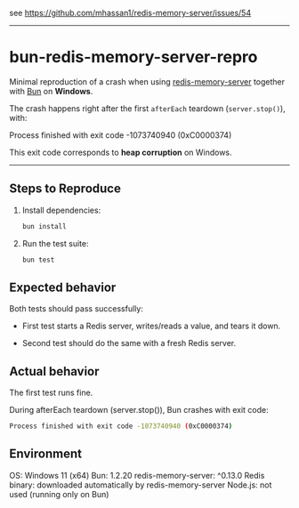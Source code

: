 see https://github.com/mhassan1/redis-memory-server/issues/54

---

# bun-redis-memory-server-repro

Minimal reproduction of a crash when using [redis-memory-server](https://github.com/mhassan1/redis-memory-server/) together with [Bun](https://bun.sh) on **Windows**.

The crash happens right after the first `afterEach` teardown (`server.stop()`), with:

Process finished with exit code -1073740940 (0xC0000374)

This exit code corresponds to **heap corruption** on Windows.

---

## Steps to Reproduce

1. Install dependencies:
   ```bash
   bun install
   ```
2. Run the test suite:
   ```bash
   bun test
   ```

## Expected behavior

Both tests should pass successfully:

- First test starts a Redis server, writes/reads a value, and tears it down.

- Second test should do the same with a fresh Redis server.

## Actual behavior

The first test runs fine.

During afterEach teardown (server.stop()), Bun crashes with exit code:

```bash
Process finished with exit code -1073740940 (0xC0000374)
```

## Environment

OS: Windows 11 (x64)
Bun: 1.2.20
redis-memory-server: ^0.13.0
Redis binary: downloaded automatically by redis-memory-server
Node.js: not used (running only on Bun)
